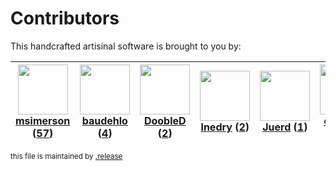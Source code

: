 # Contributors

This handcrafted artisinal software is brought to you by:

| <img height="80" src="https://avatars.githubusercontent.com/u/261635?v=4"><br><a href="https://github.com/msimerson">msimerson</a> (<a href="https://github.com/haraka/haraka-net-utils/commits?author=msimerson">57</a>)| <img height="80" src="https://avatars.githubusercontent.com/u/662371?v=4"><br><a href="https://github.com/baudehlo">baudehlo</a> (<a href="https://github.com/haraka/haraka-net-utils/commits?author=baudehlo">4</a>)| <img height="80" src="https://avatars.githubusercontent.com/u/918201?v=4"><br><a href="https://github.com/DoobleD">DoobleD</a> (<a href="https://github.com/haraka/haraka-net-utils/commits?author=DoobleD">2</a>)| <img height="80" src="https://avatars.githubusercontent.com/u/203240?v=4"><br><a href="https://github.com/lnedry">lnedry</a> (<a href="https://github.com/haraka/haraka-net-utils/commits?author=lnedry">2</a>)| <img height="80" src="https://avatars.githubusercontent.com/u/791835?v=4"><br><a href="https://github.com/Juerd">Juerd</a> (<a href="https://github.com/haraka/haraka-net-utils/commits?author=Juerd">1</a>)| <img height="80" src="https://avatars.githubusercontent.com/u/5957709?v=4"><br><a href="https://github.com/olsonpm">olsonpm</a> (<a href="https://github.com/haraka/haraka-net-utils/commits?author=olsonpm">1</a>)| <img height="80" src="https://avatars.githubusercontent.com/u/260607?v=4"><br><a href="https://github.com/typingArtist">typingArtist</a> (<a href="https://github.com/haraka/haraka-net-utils/commits?author=typingArtist">1</a>)|
| :---: | :---: | :---: | :---: | :---: | :---: | :---: |

<sub>this file is maintained by [.release](https://github.com/msimerson/.release)</sub>
